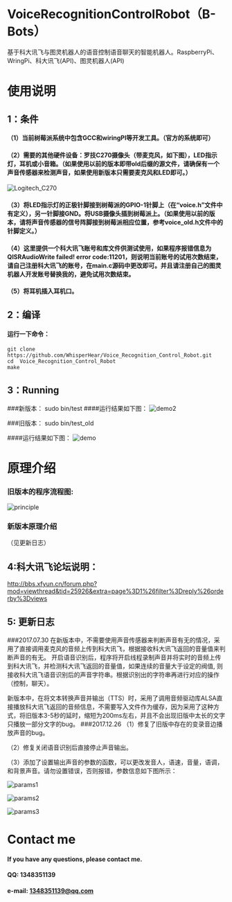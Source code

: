 # VoiceRecognitionControlRobot（B-Bots）
基于科大讯飞与图灵机器人的语音控制语音聊天的智能机器人。RaspberryPi、WringPi、科大讯飞(API)、图灵机器人(API)

# 使用说明
## 1：条件
#### （1）当前树莓派系统中包含GCC和wiringPI等开发工具。（官方的系统即可）
#### （2）需要的其他硬件设备：罗技C270摄像头（带麦克风，如下图），LED指示灯，耳机或小音箱。（如果使用以前的版本即带old后缀的源文件，请确保有一个声音传感器来检测声音，如果使用新版本只需要麦克风和LED即可。）
![Logitech_C270](https://github.com/WhisperHear/Voice_Recognition_Control_Robot/blob/master/photos/Logitech_C270.jpg )
#### （3）将LED指示灯的正极针脚接到树莓派的GPIO-1针脚上（在“voice.h”文件中有定义），另一针脚接GND。将USB摄像头插到树莓派上。（如果使用以前的版本，请将声音传感器的信号阵脚接到树莓派相应位置，参考voice_old.h文件中的针脚定义。）
#### （4）这里提供一个科大讯飞账号和库文件供测试使用，如果程序报错信息为QISRAudioWrite failed! error code:11201，则说明当前账号的试用次数结束，请自己注册科大讯飞的账号，在main.c源码中更改即可。并且请注册自己的图灵机器人开发账号替换我的，避免试用次数结束。
#### （5）将耳机插入耳机口。


## 2：编译
#### 运行一下命令：
	git clone https://github.com/WhisperHear/Voice_Recognition_Control_Robot.git
	cd  Voice_Recognition_Control_Robot
	make

## 3：Running
###新版本：
	sudo bin/test
####运行结果如下图：
![demo2]( https://github.com/WhisperHear/Voice_Recognition_Control_Robot/blob/master/photos/demo2.jpg )

###旧版本：
	sudo bin/test_old

####运行结果如下图：
![demo]( https://github.com/WhisperHear/Voice_Recognition_Control_Robot/blob/master/photos/demo.jpg )

# 原理介绍
### 旧版本的程序流程图:
![principle]( https://github.com/WhisperHear/Voice_Recognition_Control_Robot/blob/master/photos/principle.png )

### 新版本原理介绍
（见更新日志）

## 4:科大讯飞论坛说明：
http://bbs.xfyun.cn/forum.php?mod=viewthread&tid=25926&extra=page%3D1%26filter%3Dreply%26orderby%3Dviews

## 5: 更新日志
###2017.07.30
在新版本中，不需要使用声音传感器来判断声音有无的情况，采用了直接调用麦克风的音频上传到科大讯飞，根据接收科大讯飞返回的音量值来判断声音的有无。 开启语音识别后，程序将开启线程录制声音并将实时的音频上传到科大讯飞，并检测科大讯飞返回的音量值，如果连续的音量大于设定的阀值, 则接收科大讯飞语音识别后的声音字符串。根据识别出的字符串再进行对应的操作（控制，聊天）。

新版本中，在将文本转换声音并输出（TTS）时，采用了调用音频驱动库ALSA直接播放科大讯飞返回的音频信息，不需要写入文件作为缓存，因为采用了这种方式，将旧版本3-5秒的延时，缩短为200ms左右，并且不会出现旧版中太长的文字只播放一部分文字的bug。
###2017.12.26
（1）修复了旧版中存在的变录音边播放声音的bug。

（2）修复关闭语音识别后直接停止声音输出。

（3）添加了设置输出声音的参数的函数，可以更改发音人，语速，音量，语调，和背景声音。请勿设置错误，否则报错，参数信息如下图所示：

![params1]( https://github.com/WhisperHear/Voice_Recognition_Control_Robot/blob/master/photos/params1.png )

![params2]( https://github.com/WhisperHear/Voice_Recognition_Control_Robot/blob/master/photos/params2.png )

![params3]( https://github.com/WhisperHear/Voice_Recognition_Control_Robot/blob/master/photos/params3.png )


# Contact me 
#### If you have any questions, please contact me.
#### QQ: 1348351139
#### e-mail: 1348351139@qq.com
